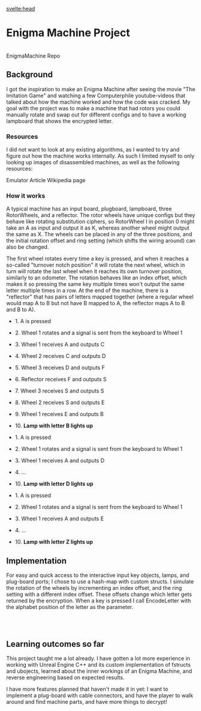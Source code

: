<script>
    import MDVideo from "$lib/components/MDVideo.svelte"
    import Collapse from "$lib/components/Collapse.svelte";
    import EnigmaStruct from "$lib/snippets/enigmastruct.md";
    import RotorEncryption from "$lib/snippets/rotorencryption.md";
    import EnigmaEncryption from "$lib/snippets/enigmaencryption.md";
    import ButtonLink from "$lib/components/ButtonLink.svelte";
    import ArticleComponent from "$lib/components/ArticleComponent.svelte";
    import Summary from "$lib/components/Summary.svelte";
    import TextLink from "$lib/components/TextLink.svelte";
</script>

<svelte:head>
<title>Enigma Machine | David Bång</title>
</svelte:head>

<ArticleComponent>

# Enigma Machine Project

<Summary devTime="1 month" teamSize="1" engine="Unreal Engine 4" language="C++" summary="Player movement, head throwing (Projectile Motion) with preview line, and box pushing"/>

<br>
<ButtonLink href="https://github.com/Sodaro/Unreal-ProjectEnigma" isGithubLink=true>
    EnigmaMachine Repo
</ButtonLink>

## Background
I got the inspiration to make an Enigma Machine after seeing the movie "The Imitation Game" and watching a few Computerphile youtube-videos that talked about how the machine worked and how the code was cracked. My goal with the project was to make a machine that had rotors you could manually rotate and swap out for different configs and to have a working lampboard that shows the encrypted letter. 

### Resources
I did not want to look at any existing algorithms, as I wanted to try and figure out how the machine works internally. As such I limited myself to only looking up images of disassembled machines, as well as the following resources:

<ButtonLink href="https://www.101computing.net/enigma-machine-emulator/">
    Emulator
</ButtonLink>
<ButtonLink href="https://www.ciphermachinesandcryptology.com/en/enigmatech.htm">
    Article
</ButtonLink>
<ButtonLink href="https://en.wikipedia.org/wiki/Enigma_rotor_details">
    Wikipedia page
</ButtonLink>


### How it works
A typical machine has an input board, plugboard, lampboard, three RotorWheels, and a reflector. The rotor wheels have unique configs but they behave like rotating substitution ciphers, so RotorWheel I in position 0 might take an A as input and output it as K, whereas another wheel might output the same as X. The wheels can be placed in any of the three positions, and the initial rotation offset and ring setting (which shifts the wiring around) can also be changed.

<MDVideo width="640" height="360" showControls="true" src="/projectmedia/enigmamachine_rotorwheel.mp4" alt="a video showing a breakdown of a rotor, first showing the rotor plugs and wires rotating and then showing the wiring rotating separately "/>

The first wheel rotates every time a key is pressed, and when it reaches a so-called "turnover notch position" it will rotate the next wheel, which in turn will rotate the last wheel when it reaches its own turnover position, similarly to an odometer. The rotation behaves like an index offset, which makes it so pressing the same key multiple times won't output the same letter multiple times in a row. At the end of the machine, there is a "reflector" that has pairs of letters mapped together (where a regular wheel would map A to B but not have B mapped to A, the reflector maps A to B and B to A).


<Collapse title="Encryption Example">

- 1\. A is pressed
- 2\. Wheel 1 rotates and a signal is sent from the keyboard to Wheel 1
- 3\. Wheel 1 receives A and outputs C
- 4\. Wheel 2 receives C and outputs D
- 5\. Wheel 3 receives D and outputs F
- 6\. Reflector receives F and outputs S
- 7\. Wheel 3 receives S and outputs S
- 8\. Wheel 2 receives S and outputs E
- 9\. Wheel 1 receives E and outputs B
- 10\. **Lamp with letter B lights up**



- 1\. A is pressed
- 2\. Wheel 1 rotates and a signal is sent from the keyboard to Wheel 1
- 3\. Wheel 1 receives A and outputs D
- 4\. ...
- 10\. **Lamp with letter D lights up**



- 1\. A is pressed
- 2\. Wheel 1 rotates and a signal is sent from the keyboard to Wheel 1
- 3\. Wheel 1 receives A and outputs E
- 4\. ...
- 10\. **Lamp with letter Z lights up**

</Collapse>


## Implementation
For easy and quick access to the interactive input key objects, lamps, and plug-board ports; I chose to use a hash-map with custom structs.
I simulate the rotation of the wheels by incrementing an index offset, and the ring setting with a different index offset. These offsets change which letter gets returned by the encryption.
When a key is pressed I call EncodeLetter with the alphabet position of the letter as the parameter. 
<Collapse title="EnigmaComponents Struct Snippet">

<EnigmaStruct />

</Collapse>
<br/>
<Collapse title="Individual Rotor Encryption Snippet">

<RotorEncryption />

</Collapse>
<br/>
<Collapse title="Machine Encryption Snippet">

<EnigmaEncryption />

</Collapse>

## Learning outcomes so far
This project taught me a lot already. I have gotten a lot more experience in working with Unreal Engine C++ and its custom implementation of fstructs and ubojects, learned about the inner workings of an Enigma Machine, and reverse engineering based on expected results.

I have more features planned that haven't made it in yet: I want to implement a plug-board with cable connectors, and have the player to walk around and find machine parts, and have more things to decrypt!

</ArticleComponent>